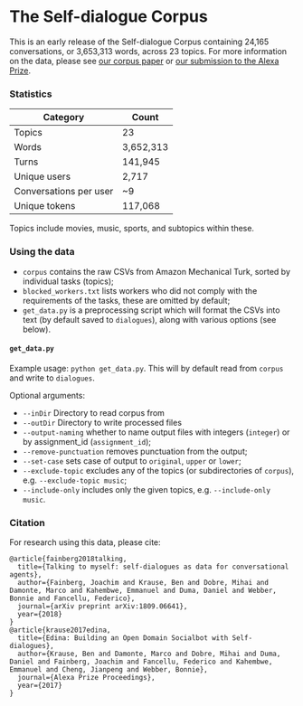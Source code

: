 # The Self-dialogue Corpus
This is an early release of the Self-dialogue Corpus containing 24,165 conversations, or 3,653,313 words, across 23 topics. For more information on the data, please see [our corpus paper](https://arxiv.org/pdf/1809.06641.pdf) or [our submission to the Alexa Prize](http://alexaprize.s3.amazonaws.com/2017/technical-article/edina.pdf).

### Statistics


| Category | Count     |
---------- | -----------
| Topics   | 23        |
| Words    | 3,652,313 |
| Turns    | 141,945   |
| Unique users | 2,717 |
| Conversations per user | ~9 |
| Unique tokens | 117,068 |

Topics include movies, music, sports, and subtopics within these.

### Using the data
* `corpus` contains the raw CSVs from Amazon Mechanical Turk, sorted by individual tasks (topics);
* `blocked_workers.txt` lists workers who did not comply with the requirements of the tasks, these are omitted by default;
* `get_data.py` is a preprocessing script which will format the CSVs into text (by default saved to `dialogues`), along with various options (see below).

#### `get_data.py`
Example usage: `python get_data.py`. This will by default read from `corpus` and write to `dialogues`. 

Optional arguments:
* `--inDir` Directory to read corpus from
* `--outDir` Directory to write processed files 
* `--output-naming` whether to name output files with integers (`integer`) or by assignment_id (`assignment_id`);
* `--remove-punctuation` removes punctuation from the output;
* `--set-case` sets case of output to `original`, `upper` or `lower`;
* `--exclude-topic` excludes any of the topics (or subdirectories of `corpus`), e.g. `--exclude-topic music`;
* `--include-only` includes only the given topics, e.g. `--include-only music`.

### Citation
For research using this data, please cite:
```
@article{fainberg2018talking,
  title={Talking to myself: self-dialogues as data for conversational agents},
  author={Fainberg, Joachim and Krause, Ben and Dobre, Mihai and Damonte, Marco and Kahembwe, Emmanuel and Duma, Daniel and Webber, Bonnie and Fancellu, Federico},
  journal={arXiv preprint arXiv:1809.06641},
  year={2018}
}
@article{krause2017edina,
  title={Edina: Building an Open Domain Socialbot with Self-dialogues},
  author={Krause, Ben and Damonte, Marco and Dobre, Mihai and Duma, Daniel and Fainberg, Joachim and Fancellu, Federico and Kahembwe, Emmanuel and Cheng, Jianpeng and Webber, Bonnie},
  journal={Alexa Prize Proceedings},
  year={2017}
}
```

